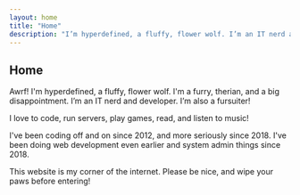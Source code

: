 ```yaml
---
layout: home
title: "Home"
description: "I’m hyperdefined, a fluffy, flower wolf. I’m an IT nerd and developer. This is my main website for posting information about projects & my blog."
---
```

## Home
Awrf! I'm hyperdefined, a fluffy, flower wolf. I'm a furry, therian, and a big disappointment. I’m an IT nerd and developer. I’m also a fursuiter!

I love to code, run servers, play games, read, and listen to music!

I've been coding off and on since 2012, and more seriously since 2018. I've been doing web development even earlier and system admin things since 2018.

This website is my corner of the internet. Please be nice, and wipe your paws before entering!

<div id="cobaltWebring"></div>